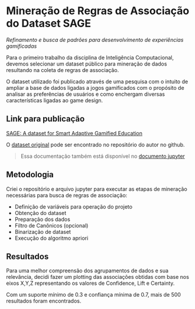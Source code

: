 # Mineração de Regras de Associação do Dataset SAGE
_Refinamento e busca de padrões para desenvolvimento de experiências gamificadas_

Para o primeiro trabalho da disciplina de Inteligência Computacional, devemos selecionar um dataset público para mineração de dados resultando na coleta de regras de associação.

O dataset utilizado foi publicado através de uma pesquisa com o intuito de ampliar a base de dados ligadas a jogos gamificados com o propósito de analisar as preferências de usuários e como enchergam diversas características ligadas ao game design.

## Link para publicação
[SAGE: A dataset for Smart Adaptive Gamified Education](https://sol.sbc.org.br/index.php/sbie/article/view/26738/26557)

O [dataset original](https://github.com/ArmandoToda/Paper_SBIE2023) pode ser encontrado no repositório do autor no github.

> Essa documentação também está disponível no [documento jupyter](SAGEMining.ipynb)

## Metodologia
Criei o repositório e arquivo jupyter para executar as etapas de mineração necessárias para busca de regras de associação:
- Definição de variáveis para operação do projeto
- Obtenção do dataset
- Preparação dos dados
- Filtro de Canônicos (opcional)
- Binarização de dataset
- Execução do algoritmo apriori

## Resultados
Para uma melhor compreensão dos agrupamentos de dados e sua relevância, decidi fazer um plotting das associações obtidas com base nos eixos X,Y,Z representando os valores de Confidence, Lift e Certainty.

Com um suporte mínimo de 0.3 e confiança mínima de 0.7, mais de 500 resultados foram encontrados.